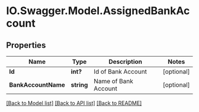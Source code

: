 # IO.Swagger.Model.AssignedBankAccount
## Properties

Name | Type | Description | Notes
------------ | ------------- | ------------- | -------------
**Id** | **int?** | Id of Bank Account | [optional] 
**BankAccountName** | **string** | Name of Bank Account | [optional] 

[[Back to Model list]](../README.md#documentation-for-models) [[Back to API list]](../README.md#documentation-for-api-endpoints) [[Back to README]](../README.md)

